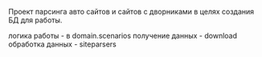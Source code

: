 Проект парсинга авто сайтов и сайтов с дворниками в целях создания БД для работы.

логика работы - в domain.scenarios
получение данных - download
обработка данных - siteparsers
